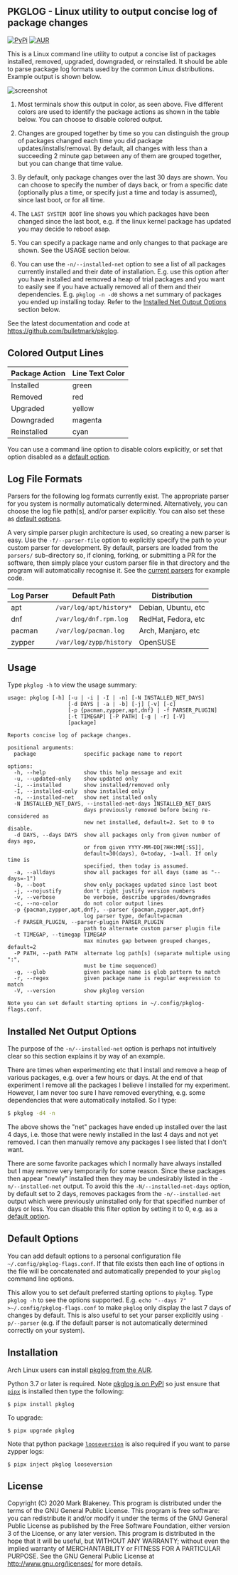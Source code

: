 ## PKGLOG - Linux utility to output concise log of package changes
[![PyPi](https://img.shields.io/pypi/v/pkglog)](https://pypi.org/project/pkglog/)
[![AUR](https://img.shields.io/aur/version/pkglog)](https://aur.archlinux.org/packages/pkglog/)

This is a Linux command line utility to output a concise list of
packages installed, removed, upgraded, downgraded, or reinstalled. It
should be able to parse package log formats used by the common Linux
distributions. Example output is shown below.

![screenshot](https://user-images.githubusercontent.com/217011/195960110-02a43a1c-366a-4e61-9372-10c4f1f4c55f.png)

1. Most terminals show this output in color, as seen above. Five
   different colors are used to identify the package actions as shown
   in the table below. You can choose to disable colored output.

2. Changes are grouped together by time so you can distinguish the group
   of packages changed each time you did package
   updates/installs/removal. By default, all changes with less than a
   succeeding 2 minute gap between any of them are grouped together, but
   you can change that time value.

3. By default, only package changes over the last 30 days are shown. You
   can choose to specify the number of days back, or from a specific
   date (optionally plus a time, or specify just a time and today is
   assumed), since last boot, or for all time.

4. The `LAST SYSTEM BOOT` line shows you which packages have been
   changed since the last boot, e.g. if the linux kernel package has
   updated you may decide to reboot asap.

5. You can specify a package name and only changes to that package are
   shown. See the USAGE section below.

6. You can use the `-n/--installed-net` option to see a list of all
   packages currently installed and their date of installation. E.g. use
   this option after you have installed and removed a heap of trial
   packages and you want to easily see if you have actually removed all
   of them and their dependencies. E.g. `pkglog -n -d0` shows a net
   summary of packages you ended up installing today. Refer to the
   [Installed Net Output Options](#installed-net-output-options) section below.

See the latest documentation and code at https://github.com/bulletmark/pkglog.

## Colored Output Lines

|Package Action|Line Text Color
|--------------|-----
|Installed     |green
|Removed       |red
|Upgraded      |yellow
|Downgraded    |magenta
|Reinstalled   |cyan

You can use a command line option to disable colors explicitly, or set
that option disabled as a [default option](#default-options).

## Log File Formats

Parsers for the following log formats currently exist. The appropriate
parser for you system is normally automatically determined.
Alternatively, you can choose the log file path[s], and/or parser
explicitly. You can also set these as [default
options](#default-options).

A very simple parser plugin architecture is used, so creating a new
parser is easy. Use the `-f/--parser-file` option to explicitly specify
the path to your custom parser for development. By default, parsers are
loaded from the `parsers/` sub-directory so, if cloning, forking, or
submitting a PR for the software, then simply place your custom parser
file in that directory and the program will automatically recognise it.
See the [current parsers](pkglog/parsers) for example code.

|Log Parser|Default Path           |Distribution       |
|----------|-----------------------|-------------------|
|apt       |`/var/log/apt/history*`|Debian, Ubuntu, etc|
|dnf       |`/var/log/dnf.rpm.log` |RedHat, Fedora, etc|
|pacman    |`/var/log/pacman.log`  |Arch, Manjaro, etc |
|zypper    |`/var/log/zypp/history`|OpenSUSE           |

## Usage

Type `pkglog -h` to view the usage summary:

```
usage: pkglog [-h] [-u | -i | -I | -n] [-N INSTALLED_NET_DAYS]
                   [-d DAYS | -a | -b] [-j] [-v] [-c]
                   [-p {pacman,zypper,apt,dnf} | -f PARSER_PLUGIN]
                   [-t TIMEGAP] [-P PATH] [-g | -r] [-V]
                   [package]

Reports concise log of package changes.

positional arguments:
  package               specific package name to report

options:
  -h, --help            show this help message and exit
  -u, --updated-only    show updated only
  -i, --installed       show installed/removed only
  -I, --installed-only  show installed only
  -n, --installed-net   show net installed only
  -N INSTALLED_NET_DAYS, --installed-net-days INSTALLED_NET_DAYS
                        days previously removed before being re-considered as
                        new net installed, default=2. Set to 0 to disable.
  -d DAYS, --days DAYS  show all packages only from given number of days ago,
                        or from given YYYY-MM-DD[?HH:MM[:SS]],
                        default=30(days), 0=today, -1=all. If only time is
                        specified, then today is assumed.
  -a, --alldays         show all packages for all days (same as "--days=-1")
  -b, --boot            show only packages updated since last boot
  -j, --nojustify       don't right justify version numbers
  -v, --verbose         be verbose, describe upgrades/downgrades
  -c, --no-color        do not color output lines
  -p {pacman,zypper,apt,dnf}, --parser {pacman,zypper,apt,dnf}
                        log parser type, default=pacman
  -f PARSER_PLUGIN, --parser-plugin PARSER_PLUGIN
                        path to alternate custom parser plugin file
  -t TIMEGAP, --timegap TIMEGAP
                        max minutes gap between grouped changes, default=2
  -P PATH, --path PATH  alternate log path[s] (separate multiple using ":",
                        must be time sequenced)
  -g, --glob            given package name is glob pattern to match
  -r, --regex           given package name is regular expression to match
  -V, --version         show pkglog version

Note you can set default starting options in ~/.config/pkglog-flags.conf.
```

## Installed Net Output Options

The purpose of the `-n/--installed-net` option is perhaps not
intuitively clear so this section explains it by way of an example.

There are times when experimenting etc that I install and remove a heap
of various packages, e.g. over a few hours or days. At the end of that
experiment I remove all the packages I believe I installed for my
experiment. However, I am never too sure I have removed everything, e.g.
some dependencies that were automatically installed. So I type:

```bash
$ pkglog -d4 -n
```

The above shows the "net" packages have ended up installed over the last 4
days, i.e. those that were newly installed in the last 4 days and not
yet removed. I can then manually remove any packages I see listed that I
don't want.

There are some favorite packages which I normally have always installed
but I may remove very temporarily for some reason. Since these packages
then appear "newly" installed then they may be undesirably listed in the
`-n/--installed-net` output. To avoid this the `-N/--installed-net-days`
option, by default set to 2 days, removes packages from the
`-n/--installed-net` output which were previously uninstalled only for
that specified number of days or less. You can disable this filter
option by setting it to 0, e.g. as a [default option](#default-options).

## Default Options

You can add default options to a personal configuration file
`~/.config/pkglog-flags.conf`. If that file exists then each line of
options in the file will be concatenated and automatically prepended
to your `pkglog` command line options.

This allow you to set default preferred starting options to `pkglog`.
Type `pkglog -h` to see the options supported.
E.g. `echo "--days 7" >~/.config/pkglog-flags.conf` to make `pkglog`
only display the last 7 days of changes by default. This is also useful
to set your parser explicitly using `-p/--parser` (e.g. if the default
parser is not automatically determined correctly on your system).

## Installation

Arch Linux users can install [pkglog from the
AUR](https://aur.archlinux.org/packages/pkglog).

Python 3.7 or later is required.
Note [pkglog is on PyPI](https://pypi.org/project/pkglog/) so just
ensure that [`pipx`](https://pypa.github.io/pipx/) is installed then
type the following:

```
$ pipx install pkglog
```

To upgrade:

```
$ pipx upgrade pkglog
```

Note that python package
[`looseversion`](https://pypi.org/project/looseversion/) is also
required if you want to parse zypper logs:

```
$ pipx inject pkglog looseversion
```

## License

Copyright (C) 2020 Mark Blakeney. This program is distributed under the
terms of the GNU General Public License.
This program is free software: you can redistribute it and/or modify it
under the terms of the GNU General Public License as published by the
Free Software Foundation, either version 3 of the License, or any later
version.
This program is distributed in the hope that it will be useful, but
WITHOUT ANY WARRANTY; without even the implied warranty of
MERCHANTABILITY or FITNESS FOR A PARTICULAR PURPOSE. See the GNU General
Public License at <http://www.gnu.org/licenses/> for more details.
